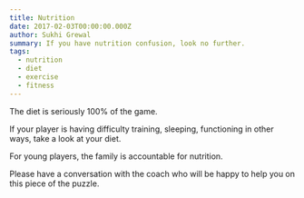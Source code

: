 ```yaml
---
title: Nutrition
date: 2017-02-03T00:00:00.000Z
author: Sukhi Grewal
summary: If you have nutrition confusion, look no further.
tags:
  - nutrition
  - diet
  - exercise
  - fitness
---
```

The diet is seriously 100% of the game.

If your player is having difficulty training, sleeping, functioning in other ways, take a look at your diet.

For young players, the family is accountable for nutrition.

Please have a conversation with the coach who will be happy to help you on this piece of the puzzle.
